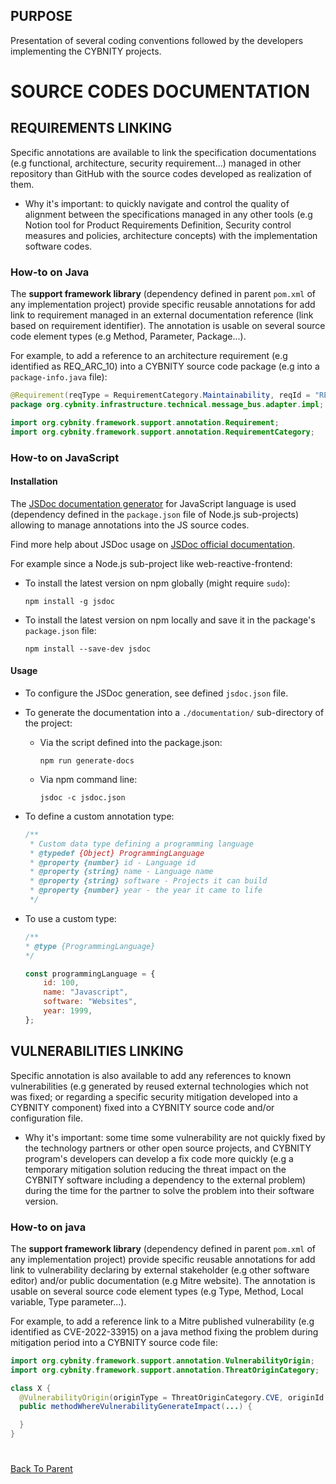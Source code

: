 ## PURPOSE
Presentation of several coding conventions followed by the developers implementing the CYBNITY projects.

# SOURCE CODES DOCUMENTATION
## REQUIREMENTS LINKING
Specific annotations are available to link the specification documentations (e.g functional, architecture, security requirement...) managed in other repository than GitHub with the source codes developed as realization of them.

- Why it's important: to quickly navigate and control the quality of alignment between the specifications managed in any other tools (e.g Notion tool for Product Requirements Definition, Security control measures and policies, architecture concepts) with the implementation software codes.

### How-to on Java
The __support framework library__ (dependency defined in parent `pom.xml` of any implementation project) provide specific reusable annotations for add link to requirement managed in an external documentation reference (link based on requirement identifier). The annotation is usable on several source code element types (e.g Method, Parameter, Package...).

For example, to add a reference to an architecture requirement (e.g identified as REQ_ARC_10) into a CYBNITY source code package (e.g into a `package-info.java` file):

```java
@Requirement(reqType = RequirementCategory.Maintainability, reqId = "REQ_ARC_10")
package org.cybnity.infrastructure.technical.message_bus.adapter.impl;

import org.cybnity.framework.support.annotation.Requirement;
import org.cybnity.framework.support.annotation.RequirementCategory;
```

### How-to on JavaScript
#### Installation
The [JSDoc documentation generator](https://github.com/jsdoc/jsdoc) for JavaScript language is used (dependency defined in the `package.json` file of Node.js sub-projects) allowing to manage annotations into the JS source codes.

Find more help about JSDoc usage on [JSDoc official documentation](https://jsdoc.app/index.html).

For example since a Node.js sub-project like web-reactive-frontend:
- To install the latest version on npm globally (might require `sudo`):

  ```shell
  npm install -g jsdoc
  ```

- To install the latest version on npm locally and save it in the package's `package.json` file:

  ```shell
  npm install --save-dev jsdoc
  ```

#### Usage
- To configure the JSDoc generation, see defined `jsdoc.json` file.
- To generate the documentation into a `./documentation/` sub-directory of the project:
  - Via the script defined into the package.json:

    ```shell
    npm run generate-docs
    ```

  - Via npm command line:

    ```shell
    jsdoc -c jsdoc.json
    ```

- To define a custom annotation type:

    ```javascript
    /**
     * Custom data type defining a programming language
     * @typedef {Object} ProgrammingLanguage
     * @property {number} id - Language id
     * @property {string} name - Language name
     * @property {string} software - Projects it can build
     * @property {number} year - the year it came to life
     */
     ```

- To use a custom type:

    ```javascript
    /**
    * @type {ProgrammingLanguage}
    */

    const programmingLanguage = {
    	id: 100,
    	name: "Javascript",
    	software: "Websites",
    	year: 1999,
    };
    ```

## VULNERABILITIES LINKING
Specific annotation is also available to add any references to known vulnerabilities (e.g generated by reused external technologies which not was fixed; or regarding a specific security mitigation developed into a CYBNITY component) fixed into a CYBNITY source code and/or configuration file.

- Why it's important: some time some vulnerability are not quickly fixed by the technology partners or other open source projects, and CYBNITY program's developers can develop a fix code more quickly (e.g a temporary mitigation solution reducing the threat impact on the CYBNITY software including a dependency to the external problem) during the time for the partner to solve the problem into their software version.

### How-to on java
The __support framework library__ (dependency defined in parent `pom.xml` of any implementation project) provide specific reusable annotations for add link to vulnerability declaring by external stakeholder (e.g other software editor) and/or public documentation (e.g Mitre website). The annotation is usable on several source code element types (e.g Type, Method, Local variable, Type parameter...).

For example, to add a reference link to a Mitre published vulnerability (e.g identified as CVE-2022-33915) on a java method fixing the problem during mitigation period into a CYBNITY source code file:

```java
import org.cybnity.framework.support.annotation.VulnerabilityOrigin;
import org.cybnity.framework.support.annotation.ThreatOriginCategory;

class X {
  @VulnerabilityOrigin(originType = ThreatOriginCategory.CVE, originId = "CVE-2022-33915")
  public methodWhereVulnerabilityGenerateImpact(...) {

  }
}
```

#
[Back To Parent](../)
